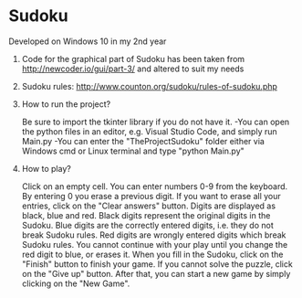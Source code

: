 # Sudoku
Developed on Windows 10 in my 2nd year

1) Code for the graphical part of Sudoku has been taken from http://newcoder.io/gui/part-3/ and altered to suit my needs

2) Sudoku rules: http://www.counton.org/sudoku/rules-of-sudoku.php

3) How to run the project?

    Be sure to import the tkinter library if you do not have it.
    -You can open the python files in an editor, e.g. Visual Studio Code, and simply run Main.py
    -You can enter the "TheProjectSudoku" folder either via Windows cmd or Linux terminal and type "python Main.py" 

4) How to play?

    Click on an empty cell. You can enter numbers 0-9 from the keyboard. By entering 0 you erase a previous digit. If you want to
    erase all your entries, click on the "Clear answers" button. Digits are displayed as black, blue and red. Black digits represent the 
    original digits in the Sudoku. Blue digits are the correctly entered digits, i.e. they do not break Sudoku rules. Red digits are wrongly
    entered digits which break Sudoku rules. You cannot continue with your play until you change the red digit to blue, or erases it. When you
    fill in the Sudoku, click on the "Finish" button to finish your game. If you cannot solve the puzzle, click on the "Give up" button. After
    that, you can start a new game by simply clicking on the "New Game".
